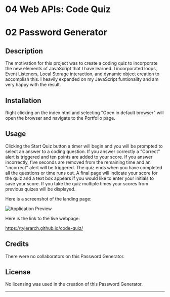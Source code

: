 # 04 Web APIs: Code Quiz

# 02 Password Generator

## Description
The motivation for this project was to create a coding quiz to incorporate the new elements of JavaScript that I have learned. I incorporated loops, Event Listeners, Local Storage interaction, and dynamic object creation to accomplish this. I heavily expanded on my JavaScript funtionality and am very happy with the result.

## Installation

Right clicking on the index.html and selecting "Open in default browser" will open the browser and  navigate to the Portfolio page.

## Usage

Clicking the Start Quiz button a timer will begin and you will be prompted to select an answer to a coding question.  If you answer correctly a "Correct" alert is triggered and ten points are added to your score. If you answer incorrectly, five seconds are removed from the remaining time and an "incorrect" alert will be triggered.
The quiz ends when you have completed all the questions or time runs out.
A final page will indicate your score for the quiz and a text box appears if you would like to enter your initials to save your score. If you take the quiz multiple times your scores from previous quizes will be displayed.

Here is a screenshot of the landing page:

![Application Preview](https://github.com/TylerArch/04-code-quiz/blob/main/Assets/images/landing-page-screenshot.png?raw=true)

Here is the link to the live webpage:

https://tylerarch.github.io/code-quiz/

## Credits

There were no collaborators on this Password Generator.

## License

No licensing was used in the creation of this Password Generator.

---
